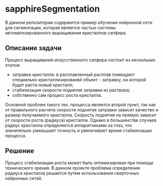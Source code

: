 # sapphireSegmentation
В данном репозитории содержится пример обучения нейронной сети для сегментации, которая является частью системы автоматизированного выращивания кристаллов сапфира.

## Описание задачи
Процесс выращивания искусственного сапфира состоит из нескольких этапов: 
* затравка кристалла: в расплавленный расплав помещают специально кристаллизированвй объект - затравку, на которой будет расти новый кристалл;
* стабилизация скорости поднятия затравки из раствора;
* собственно сам процесс роста кристалла.

Основной проблем такого тех. процесса является второй пункт, так как от правильного расчета скорости поднятия затравки зависит качество и размер получаемого кристалла.
Скорость поднятия на прямую зависит от скорости роста (радиуса) кристалла. Однако в большинстве случаев радиус кристалла определяется аппаратчиками на глаз, что значительно уменьшает точность и увеличивает время стабилизации процесса.

## Решение
Процесс стабилизации роста может быть оптимизирован при помощи технического зрения. В данном проекте проблема определения радиуса кристалла решается путем использования сверточных нейронных сетей. 
